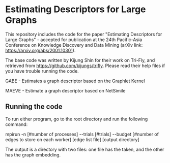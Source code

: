 # Estimating Descriptors for Large Graphs

This repository includes the code for the paper "Estimating Descriptors for Large Graphs" - accepted for publication at the 24th Pacific-Asia Conference on Knowledge Discovery and Data Mining (arXiv link: https://arxiv.org/abs/2001.10301).

The base code was written by Kijung Shin for their work on Tri-Fly, and retrieved from https://github.com/kijungs/trifly. Please read their help files if you have trouble running the code.

GABE - Estimates a graph descriptor based on the Graphlet Kernel

MAEVE - Estimate a graph descriptor based on NetSimile

## Running the code

To run either program, go to the root directory and run the following command:

mpirun -n [#number of processes] --trials [#trials] --budget [#number of edges to store on each worker] [edge list file] [output directory]

The output is a directory with two files: one file has the taken, and the other has the graph embedding.
